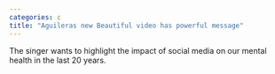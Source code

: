 ```yaml
---
categories: c
title: "Aguileras new Beautiful video has powerful message"
---
```

The singer wants to highlight the impact of social media on our mental health in the last 20 years.